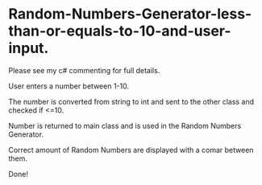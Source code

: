 # Random-Numbers-Generator-less-than-or-equals-to-10-and-user-input.

Please see my c# commenting for full details. 

User enters a number between 1-10.

The number is converted from string to int and sent to the other class and checked if <=10.

Number is returned to main class and is used in the Random Numbers Generator.

Correct amount of Random Numbers are displayed with a comar between them. 

Done! 
